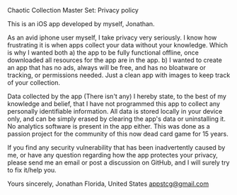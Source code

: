 Chaotic Collection Master Set: Privacy policy

This is an iOS app developed by myself, Jonathan.

As an avid iphone user myself, I take privacy very seriously. I know how frustrating it is when apps collect your data without your knowledge. Which is why I wanted both a) the app to be fully functional offline, once downloaded all resources for the app are in the app. b) I wanted to create an app that has no ads, always will be free, and has no bloatware or tracking, or permissions needed. Just a clean app with images to keep track of your collection.

Data collected by the app (There isn't any) I hereby state, to the best of my knowledge and belief, that I have not programmed this app to collect any personally identifiable information. All data is stored locally in your device only, and can be simply erased by clearing the app's data or uninstalling it. No analytics software is present in the app either. This was done as a passion project for the community of this now dead card game for 15 years.


If you find any security vulnerability that has been inadvertently caused by me, or have any question regarding how the app protectes your privacy, please send me an email or post a discussion on GitHub, and I will surely try to fix it/help you.

Yours sincerely, Jonathan Florida, United States appstcg@gmail.com
